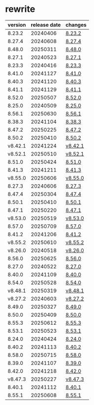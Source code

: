 # rewrite	


|version|release date|changes|
|---|---|---|
|8.23.2|20240406|[8.23.2](./8.23.2-20240406.md)|
|8.27.4|20240608|[8.27.4](./8.27.4-20240608.md)|
|8.48.0|20250311|[8.48.0](./8.48.0-20250311.md)|
|8.27.1|20240523|[8.27.1](./8.27.1-20240523.md)|
|8.23.3|20240416|[8.23.3](./8.23.3-20240416.md)|
|8.41.0|20241127|[8.41.0](./8.41.0-20241127.md)|
|8.40.3|20241120|[8.40.3](./8.40.3-20241120.md)|
|8.41.1|20241129|[8.41.1](./8.41.1-20241129.md)|
|8.52.0|20250507|[8.52.0](./8.52.0-20250507.md)|
|8.25.0|20240509|[8.25.0](./8.25.0-20240509.md)|
|8.56.1|20250630|[8.56.1](./8.56.1-20250630.md)|
|8.38.3|20241104|[8.38.3](./8.38.3-20241104.md)|
|8.47.2|20250225|[8.47.2](./8.47.2-20250225.md)|
|8.50.2|20250410|[8.50.2](./8.50.2-20250410.md)|
|v8.42.1|20241224|[v8.42.1](./v8.42.1-20241224.md)|
|v8.52.1|20250510|[v8.52.1](./v8.52.1-20250510.md)|
|8.51.0|20250424|[8.51.0](./8.51.0-20250424.md)|
|8.41.3|20241211|[8.41.3](./8.41.3-20241211.md)|
|v8.55.0|20250606|[v8.55.0](./v8.55.0-20250606.md)|
|8.27.3|20240606|[8.27.3](./8.27.3-20240606.md)|
|8.47.4|20250304|[8.47.4](./8.47.4-20250304.md)|
|8.50.1|20250410|[8.50.1](./8.50.1-20250410.md)|
|8.47.1|20250220|[8.47.1](./8.47.1-20250220.md)|
|v8.53.0|20250519|[v8.53.0](./v8.53.0-20250519.md)|
|8.57.0|20250709|[8.57.0](./8.57.0-20250709.md)|
|8.41.2|20241206|[8.41.2](./8.41.2-20241206.md)|
|v8.55.2|20250610|[v8.55.2](./v8.55.2-20250610.md)|
|v8.26.0|20240518|[v8.26.0](./v8.26.0-20240518.md)|
|8.56.0|20250625|[8.56.0](./8.56.0-20250625.md)|
|8.27.0|20240522|[8.27.0](./8.27.0-20240522.md)|
|8.40.0|20241109|[8.40.0](./8.40.0-20241109.md)|
|8.54.0|20250528|[8.54.0](./8.54.0-20250528.md)|
|v8.48.1|20250319|[v8.48.1](./v8.48.1-20250319.md)|
|v8.27.2|20240603|[v8.27.2](./v8.27.2-20240603.md)|
|8.49.0|20250327|[8.49.0](./8.49.0-20250327.md)|
|8.50.0|20250409|[8.50.0](./8.50.0-20250409.md)|
|8.55.3|20250612|[8.55.3](./8.55.3-20250612.md)|
|8.53.1|20250523|[8.53.1](./8.53.1-20250523.md)|
|8.24.0|20240424|[8.24.0](./8.24.0-20240424.md)|
|8.40.2|20241113|[8.40.2](./8.40.2-20241113.md)|
|8.58.0|20250715|[8.58.0](./8.58.0-20250715.md)|
|8.39.0|20241107|[8.39.0](./8.39.0-20241107.md)|
|8.42.0|20241218|[8.42.0](./8.42.0-20241218.md)|
|v8.47.3|20250227|[v8.47.3](./v8.47.3-20250227.md)|
|8.40.1|20241112|[8.40.1](./8.40.1-20241112.md)|
|8.55.1|20250608|[8.55.1](./8.55.1-20250608.md)|
